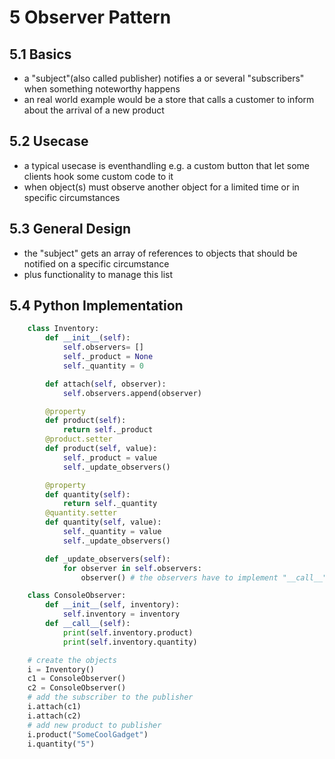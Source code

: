 # 5 Observer Pattern
## 5.1 Basics
- a "subject"(also called publisher) notifies a or several "subscribers" when something noteworthy happens
- an real world example would be a store that calls a customer to inform about the arrival of a new product

## 5.2 Usecase
- a typical usecase is eventhandling e.g. a custom button that let some clients hook some custom code to it
- when object(s) must observe another object for a limited time or in specific circumstances

## 5.3  General Design
- the "subject" gets an array of references to objects that should be notified on a specific circumstance
- plus functionality to manage this list

## 5.4  Python Implementation
````python
    class Inventory:
        def __init__(self):
            self.observers= []
            self._product = None
            self._quantity = 0

        def attach(self, observer):
            self.observers.append(observer)

        @property
        def product(self):
            return self._product
        @product.setter
        def product(self, value):
            self._product = value
            self._update_observers()

        @property
        def quantity(self):
            return self._quantity
        @quantity.setter
        def quantity(self, value):
            self._quantity = value
            self._update_observers()

        def _update_observers(self):
            for observer in self.observers:
                observer() # the observers have to implement "__call__" to process the update

    class ConsoleObserver:
        def __init__(self, inventory):
            self.inventory = inventory
        def __call__(self):
            print(self.inventory.product)
            print(self.inventory.quantity)

    # create the objects
    i = Inventory()
    c1 = ConsoleObserver()
    c2 = ConsoleObserver()
    # add the subscriber to the publisher
    i.attach(c1)
    i.attach(c2)
    # add new product to publisher
    i.product("SomeCoolGadget")
    i.quantity("5")
````